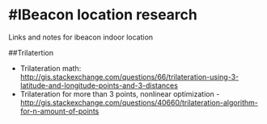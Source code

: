 #IBeacon location research
=========================

Links and notes for ibeacon indoor location

##Trilatertion 

* Trilateration math: http://gis.stackexchange.com/questions/66/trilateration-using-3-latitude-and-longitude-points-and-3-distances
* Trilateration for more than 3 points, nonlinear optimization - http://gis.stackexchange.com/questions/40660/trilateration-algorithm-for-n-amount-of-points

